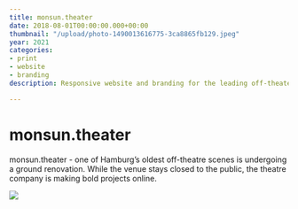 ```yaml
---
title: monsun.theater
date: 2018-08-01T00:00:00.000+00:00
thumbnail: "/upload/photo-1490013616775-3ca8865fb129.jpeg"
year: 2021
categories:
- print
- website
- branding
description: Responsive website and branding for the leading off-theater in Hamburg.

---
```

# monsun.theater

monsun.theater - one of Hamburg’s oldest off-theatre scenes is undergoing a ground renovation. While the venue stays closed to the public, the theatre company is making bold projects online.

![](/upload/monsun-branding.jpg)